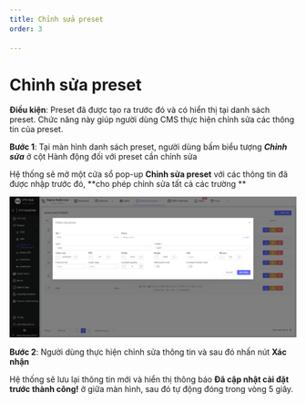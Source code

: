 ```yaml
---
title: Chỉnh sửa preset
order: 3

---
```



# Chỉnh sửa preset

**Điều kiện**: Preset đã được tạo ra trước đó và có hiển thị tại danh sách preset. Chức năng này giúp người dùng CMS thực hiện chỉnh sửa các thông tin của preset.

**Bước 1**: Tại màn hình danh sách preset, người dùng bấm  biểu tượng ***Chỉnh sửa*** ở cột Hành động đối với preset cần chỉnh sửa

Hệ thống sẽ mở một cửa sổ pop-up **Chỉnh sửa preset** với các thông tin đã được nhập trước đó, **cho phép chỉnh sửa tất cả các trường **

![Chỉnh sửa preset](../images/../../images/update-preset.png)


**Bước 2**: Người dùng thực hiện chỉnh sửa thông tin và sau đó nhấn nút **Xác nhận**

Hệ thống sẽ lưu lại thông tin mới và hiển thị thông báo **Đã cập nhật cài đặt trước thành công!** ở giữa màn hình, sau đó tự động đóng trong vòng 5 giây.